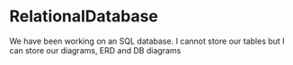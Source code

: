 # RelationalDatabase
We have been working on an SQL database. I cannot store our tables but I can store our diagrams, ERD and DB diagrams
